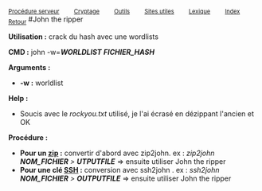 <sub>[Procédure serveur](server_procedure.md)&nbsp; &nbsp; &nbsp; &nbsp; &nbsp;[Cryptage](cryptage.md)&nbsp; &nbsp; &nbsp; &nbsp; &nbsp;[Outils](tools.md)&nbsp; &nbsp; &nbsp; &nbsp; &nbsp;[Sites utiles](useful_website.md)&nbsp; &nbsp; &nbsp; &nbsp; &nbsp;[Lexique](lexique.md)&nbsp; &nbsp; &nbsp; &nbsp; &nbsp;[Index](index.md)</sub>
<sub>[Retour](cryptage.md)</sub>
#John the ripper

**Utilisation :** crack du hash avec une wordlists

**CMD :** john -w=***WORLDLIST*** ***FICHIER_HASH***

**Arguments :**
- **-w :** worldlist

**Help :**
- Soucis avec le *rockyou.txt* utilisé, je l'ai écrasé en dézippant l'ancien et OK

**Procédure :**
- **Pour un [zip](zip.md) :** convertir d'abord avec zip2john. ex : *zip2john **NOM_FICHIER** > **UTPUTFILE***  => ensuite utiliser John the ripper
- **Pour une clé [SSH](ssh.md) :** conversion avec ssh2john . ex : *ssh2john **NOM_FICHIER** > **OUTPUTFILE*** => ensuite utiliser John the ripper
